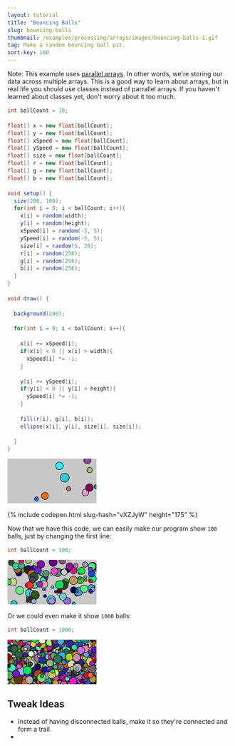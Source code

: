 ```yaml
---
layout: tutorial
title: "Bouncing Balls"
slug: bouncing-balls
thumbnail: /examples/processing/arrays/images/bouncing-balls-1.gif
tag: Make a random bouncing ball pit.
sort-key: 100
---
```


Note: This example uses [parallel arrays](https://en.wikipedia.org/wiki/Parallel_array). In other words, we're storing our data across multiple arrays. This is a good way to learn about arrays, but in real life you should use classes instead of parrallel arrays. If you haven't learned about classes yet, don't worry about it too much.

```java
int ballCount = 10;

float[] x = new float[ballCount];
float[] y = new float[ballCount];
float[] xSpeed = new float[ballCount];
float[] ySpeed = new float[ballCount];
float[] size = new float[ballCount];
float[] r = new float[ballCount];
float[] g = new float[ballCount];
float[] b = new float[ballCount];

void setup() {
  size(200, 100);
  for(int i = 0; i < ballCount; i++){
    x[i] = random(width);
    y[i] = random(height);
    xSpeed[i] = random(-5, 5);
    ySpeed[i] = random(-5, 5);
    size[i] = random(5, 20);
    r[i] = random(256);
    g[i] = random(256);
    b[i] = random(256);
  }
}

void draw() {

  background(200);
  
  for(int i = 0; i < ballCount; i++){
    
    x[i] += xSpeed[i];
    if(x[i] < 0 || x[i] > width){
      xSpeed[i] *= -1;
    }
    
    y[i] += ySpeed[i];
    if(y[i] < 0 || y[i] > height){
      ySpeed[i] *= -1;
    }
    
    fill(r[i], g[i], b[i]);
    ellipse(x[i], y[i], size[i], size[i]);
   
  }
}
```

![10 bouncing balls](/examples/processing/arrays/images/bouncing-balls-1.gif)

{% include codepen.html slug-hash="vXZJyW" height="175" %}

Now that we have this code, we can easily make our program show `100` balls, just by changing the first line:

```java
int ballCount = 100;
```

![100 bouncing balls](/examples/processing/arrays/images/bouncing-balls-2.gif)

Or we could even make it show `1000` balls:

```java
int ballCount = 1000;
```

![1000 bouncing balls](/examples/processing/arrays/images/bouncing-balls-3.gif)
    

## Tweak Ideas

- Instead of having disconnected balls, make it so they're connected and form a trail.
- 
